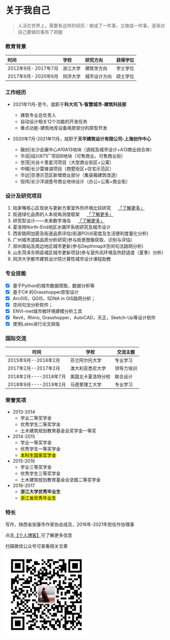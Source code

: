 # 关于我自己

> 人活在世界上，需要有这样的经历：做成了一件事，又做成一件事，逐渐对自己要做的事有了把握

### 教育背景

| 时间 | 学校 | 研究方向 | 获得学位 |
|:---------|:---------|:---------|:---------|
| 2012年9月- 2017年7月    | 浙江大学     | 建筑学方向    |学士学位   |
| 2017年9月- 2020年6月    | 同济大学    | 城市设计方向    |硕士学位   |
       
### 工作经历
- 2021年11月-至今，就职于**科大讯飞-智慧城市-建筑科技部**
    - 建筑专业总负责人
    - 自动设计相关12个功能的开发任务
    - 重点功能-建筑地库设备用房部分的原型开发

- 2020年7月-2021年11月，就职于**天华建筑设计有限公司-上海创作中心**
    - 融创|长沙会展中心A10A13地块（调规及城市设计+A13商业综合体）
    - 华润|绍兴871厂项目B地块（可售商业，可售商业街）
    - 世茂|光谷十里星河项目（大型商业街区+公寓）
    - 中粮|长沙雷锋湖项目（商墅街区+住宅示范区）  
    - 华远|空港示范区新增商业部分（集装箱建筑改造）
    - 恒伟|长沙洋湖壹号商业地块设计（办公+公寓+商业街）

### 设计及研究项目
1. 陆家嘴核心区现状与更新方案室外热环境比较研究 &emsp; [「了解更多」](./research/2019-papers.md)
2. 街道绿化品质的人本视角测度框架  &emsp; [「了解更多」](./research/2018-streetGreen.md)
3. 研究型设计——未来数字海岛 &emsp; [「了解更多」](./research/2018-smartisland.md)
4. 夏洛特North-End地区水循环系统研究及城市设计
5. 西安路网加密及街道品质评估(街道POI点密度及生活便利度量化分析)
6. 广州城市道路品质分析研究(参与街景图像获取、识别与评估)
7. 郑州南站及周边地区城市更新(参与DepthmapX空间句法路网分析)
8. 山东菏泽东明县城区城市更新项目(参与室外风环境及热舒适度（夏季）分析)
9. 同济大学都市建筑设计院计算性城市设计课程助教

### 专业技能 
- [x] 基于Python的城市数据爬取，数据分析等
- [x] 基于C# 的Grasshopper原型设计
- [x] ArcGIS，QGIS，SDNA in GIS路网分析；
- [x] 空间句法分析软件；
- [x] ENVI-met城市微环境建模分析工具
- [x] Revit，Rhino, Grasshopper，AutoCAD，天正，Sketch-Up等设计软件
- [x] 使用Latex进行论文排版

### 国际交流

| 时间 | 学校 | 交流主题 |
|---------|---------|---------|
| 2015年9月--2016年2月 | 芬兰阿尔托大学     | 专业学习    |
| 2017年2月--2017年2月 | 澳大利亚悉尼大学    | 领导力培训    |
| 2018年2月----2018年7月 | 美国北卡夏洛特分校    | 联合设计    |
| 2018年9月----2019年2月 | 马德里理工大学    | 专业学习    |
                

### 荣誉奖项
- 2013-2014  
    - 学业二等奖学金    
    - 优秀学生二等奖学金   
    - 土木建筑规划教育基金会奖学金一等奖
- 2014-2015  
    - 学业一等奖学金 
    - 优秀学生一等奖学金  
    - <mark>本科生国家奖学金</mark>
- 2015-2016  
    - 学业三等奖学金  
    - 优秀学生三等奖学金
    - 土木建筑规划教育基金会坚朗二等奖学金
- 2016-2017  
    - **浙江大学优秀毕业生**    
    - <mark>浙江省优秀毕业生</mark>

### 特长
写作，陕西省安康市作家协会成员，2016年-2021年担任作协理事

点击[【个人博客】](https://xupeiziyan.github.io/playground)可了解更多信息

扫描微信公众号可查看相关文章

![微信二维码](QR.jpg)
